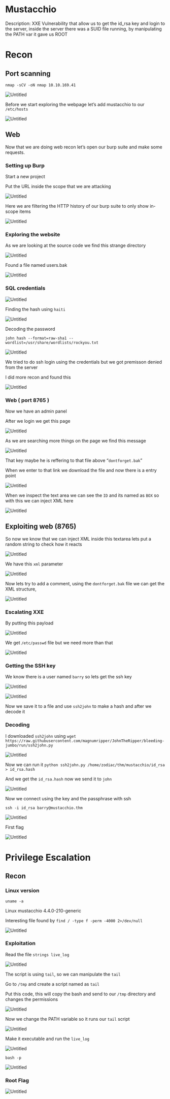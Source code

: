 # Mustacchio

Description: XXE Vulnerability that allow us to get the id_rsa key and login to the server, inside the server there was a SUID file running, by manipulating the PATH var it gave us ROOT

# Recon

## Port scanning

`nmap -sCV -oN nmap 10.10.169.41`

![Untitled](images/Untitled.png)

Before we start exploring the webpage let’s add mustacchio to our `/etc/hosts`

![Untitled](images/Untitled%201.png)

## Web

Now that we are doing web recon let’s open our burp suite and make some requests.

### Setting up Burp

Start a new project

Put the URL inside the scope that we are attacking

![Untitled](images/Untitled%202.png)

Here we are filtering the HTTP history of our burp suite to only show in-scope items

![Untitled](images/Untitled%203.png)

### Exploring the website

As we are looking at the source code we find this strange directory

![Untitled](images/Untitled%204.png)

Found a file named users.bak

![Untitled](images/Untitled%205.png)

### SQL credentials

![Untitled](images/Untitled%206.png)

Finding the hash using `haiti`

![Untitled](images/Untitled%207.png)

Decoding the password

`john hash --format=raw-sha1 --wordlist=/usr/share/wordlists/rockyou.txt`

![Untitled](images/Untitled%208.png)

We tried to do ssh login using the credentials but we got premisson denied from the server

I did more recon and found this

![Untitled](images/Untitled%209.png)

### Web ( port 8765 )

Now we have an admin panel

After we login we get this page

![Untitled](images/Untitled%2010.png)

As we are searching more things on the page we find this message

![Untitled](images/Untitled%2011.png)

That key maybe he is reffering to that file above “`dontforget.bak`”

When we enter to that link we download the file and now there is a entry point

![Untitled](images/Untitled%2012.png)

When we inspect the text area we can see the `ID` and its named as `BOX` so with this we can inject XML here

![Untitled](images/Untitled%2013.png)

## Exploiting web (8765)

So now we know that we can inject XML inside this textarea lets put a random string to check how it reacts

![Untitled](images/Untitled%2014.png)

We have this `xml` parameter

![Untitled](images/Untitled%2015.png)

Now lets try to add a comment, using the `dontforget.bak` file we can get the XML structure,

![Untitled](images/Untitled%2016.png)

### Escalating XXE

By putting this payload

![Untitled](images/Untitled%2017.png)

We get `/etc/passwd` file but we need more than that

![Untitled](images/Untitled%2018.png)

### Getting the SSH key

We know there is a user named `barry` so lets get the ssh key

![Untitled](images/Untitled%2019.png)

![Untitled](images/Untitled%2020.png)

Now we save it to a file and use `ssh2john` to make a hash and after we decode it

### Decoding

I downloaded `ssh2john` using `wget https://raw.githubusercontent.com/magnumripper/JohnTheRipper/bleeding-jumbo/run/ssh2john.py`

![Untitled](images/Untitled%2021.png)

Now we can run it `python ssh2john.py /home/zodiac/thm/mustacchio/id_rsa > id_rsa.hash`

And we get the `id_rsa.hash` now we send it to `john`

![Untitled](images/Untitled%2022.png)

Now we connect using the key and the passphrase with ssh

`ssh -i id_rsa barry@mustacchio.thm`

![Untitled](images/Untitled%2023.png)

First flag

![Untitled](images/Untitled%2024.png)

# Privilege Escalation

## Recon

### Linux version

`uname -a`

Linux mustacchio 4.4.0-210-generic

Interesting file found by `find / -type f -perm -4000 2>/dev/null`

![Untitled](images/Untitled%2025.png)

### Exploitation

Read the file `strings live_log`

![Untitled](images/Untitled%2026.png)

The script is using `tail`, so we can manipulate the `tail`

Go to `/tmp` and create a script named as `tail`

Put this code, this will copy  the bash and send to our `/tmp` directory and changes the permissions

![Untitled](images/Untitled%2027.png)

Now we change the PATH variable so it runs our `tail` script

![Untitled](images/Untitled%2028.png)

Make it executable and run the `live_log`

![Untitled](images/Untitled%2029.png)

`bash -p`

![Untitled](images/Untitled%2030.png)

### Root Flag

![Untitled](images/Untitled%2031.png)
